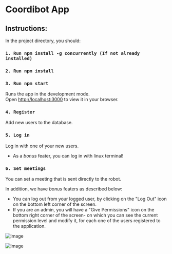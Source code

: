# Coordibot App

## Instructions:

In the project directory, you should:

### `1. Run npm install -g concurrently (If not already installed)`
### `2. Run npm install`


### `3. Run npm start`

Runs the app in the development mode.\
Open [http://localhost:3000](http://localhost:3000) to view it in your browser.


### `4. Register`

Add new users to the database.

### `5. Log in`

Log in with one of your new users.

* As a *bonus* feater, you can log in with linux terminal!

### `6. Set meetings`

You can set a meeting that is sent directly to the robot.

In addition, we have *bonus* featers as described below:

- You can log out from your logged user, by clicking on the "Log Out" icon on the bottom left corner of the screen.
- If you are an admin, you will have a "Give Permissions" icon on the bottom right corner of the screen- on which you can see the current permission level and modify it, for each one of the users registered to the application.



![image](https://github.com/ShirinBazis/Coordibot-App/assets/92336875/60a62708-460a-4704-b69b-eff9294e3624)


![image](https://github.com/ShirinBazis/Coordibot-App/assets/92336875/066a7343-451c-4b3e-9ae6-a6b699a0bc45)


